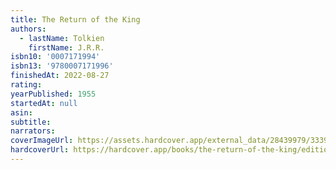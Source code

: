 ```yaml
---
title: The Return of the King
authors:
  - lastName: Tolkien
    firstName: J.R.R.
isbn10: '0007171994'
isbn13: '9780007171996'
finishedAt: 2022-08-27
rating:
yearPublished: 1955
startedAt: null
asin:
subtitle:
narrators:
coverImageUrl: https://assets.hardcover.app/external_data/28439979/3339defcd86934d0c4a59dffc8d5aec7def13475.jpeg
hardcoverUrl: https://hardcover.app/books/the-return-of-the-king/editions/13417614
---
```

